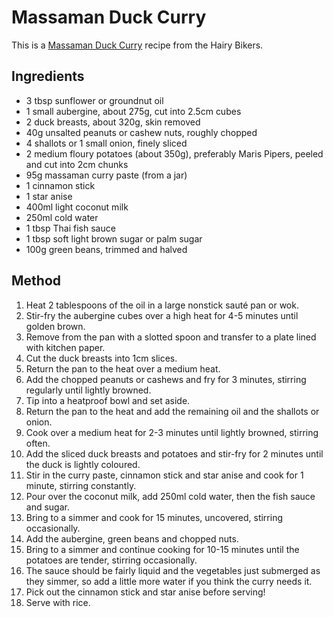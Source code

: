 # Massaman Duck Curry #

This is a [Massaman Duck Curry](https://www.sainsburysmagazine.co.uk/recipes/mains/hairy-bikers-massaman-duck-curry) recipe from the Hairy Bikers.

## Ingredients ##

- 3 tbsp sunflower or groundnut oil
- 1 small aubergine, about 275g, cut into 2.5cm cubes
- 2 duck breasts, about 320g, skin removed
- 40g unsalted peanuts or cashew nuts, roughly chopped
- 4 shallots or 1 small onion, finely sliced
- 2 medium floury potatoes (about 350g), preferably Maris Pipers, peeled and cut into 2cm chunks
- 95g massaman curry paste (from a jar)
- 1 cinnamon stick
- 1 star anise
- 400ml light coconut milk
- 250ml cold water
- 1 tbsp Thai fish sauce
- 1 tbsp soft light brown sugar or palm sugar
- 100g green beans, trimmed and halved

## Method ##

1. Heat 2 tablespoons of the oil in a large nonstick sauté pan or wok.
1. Stir-fry the aubergine cubes over a high heat for 4-5 minutes until golden brown.
1. Remove from the pan with a slotted spoon and transfer to a plate lined with kitchen paper.
1. Cut the duck breasts into 1cm slices.
1. Return the pan to the heat over a medium heat.
1. Add the chopped peanuts or cashews and fry for 3 minutes, stirring regularly until lightly browned.
1. Tip into a heatproof bowl and set aside.
1. Return the pan to the heat and add the remaining oil and the shallots or onion.
1. Cook over a medium heat for 2-3 minutes until lightly browned, stirring often.
1. Add the sliced duck breasts and potatoes and stir-fry for 2 minutes until the duck is lightly coloured.
1. Stir in the curry paste, cinnamon stick and star anise and cook for 1 minute, stirring constantly.
1. Pour over the coconut milk, add 250ml cold water, then the fish sauce and sugar.
1. Bring to a simmer and cook for 15 minutes, uncovered, stirring occasionally.
1. Add the aubergine, green beans and chopped nuts.
1. Bring to a simmer and continue cooking for 10-15 minutes until the potatoes are tender, stirring occasionally.
1. The sauce should be fairly liquid and the vegetables just submerged as they simmer, so add a little more water if you think the curry needs it.
1. Pick out the cinnamon stick and star anise before serving!
1. Serve with rice.
